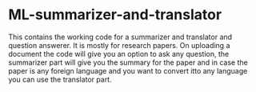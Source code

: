 # ML-summarizer-and-translator
This contains the working code for a summarizer and translator and question answerer. It is mostly for research papers. On uploading a document the code will give you an option to ask any question, the summarizer part will give you the summary for the paper and in case the paper is any foreign language and you want to convert itto any language you can use the translator part.
